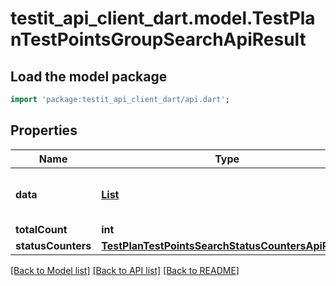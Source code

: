 # testit_api_client_dart.model.TestPlanTestPointsGroupSearchApiResult

## Load the model package
```dart
import 'package:testit_api_client_dart/api.dart';
```

## Properties
Name | Type | Description | Notes
------------ | ------------- | ------------- | -------------
**data** | [**List<TestPlanTestPointsGroupSearchItemApiResult>**](TestPlanTestPointsGroupSearchItemApiResult.md) |  | [default to const []]
**totalCount** | **int** |  | 
**statusCounters** | [**TestPlanTestPointsSearchStatusCountersApiResult**](TestPlanTestPointsSearchStatusCountersApiResult.md) |  | 

[[Back to Model list]](../README.md#documentation-for-models) [[Back to API list]](../README.md#documentation-for-api-endpoints) [[Back to README]](../README.md)


